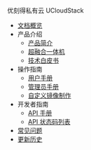 <div class="sidebar_title icon-product__ucloudstack">优刻得私有云 UCloudStack</div>

* [文档概览](/UCloudStack/README.md)
* 产品介绍
  * [产品简介](/UCloudStack/introduction/README.md)
  * [超融合一体机](/UCloudStack/utrion/README.md)
  * [技术白皮书](/UCloudStack/techwhitepaper/README.md)
* 操作指南
  * [用户手册](/UCloudStack/userguide/README.md)
  * [管理员手册](/UCloudStack/adminguide/README.md)
  * [自定义镜像制作](/UCloudStack/customimage/README.md)
* 开发者指南
  * [API 手册](/UCloudStack/apiguide/README.md)
  * [API 状态码列表](/UCloudStack/apiretcode/README.md)
* [常见问题](/UCloudStack/faq.md)
* [更新历史](/UCloudStack/changelog/README.md)








